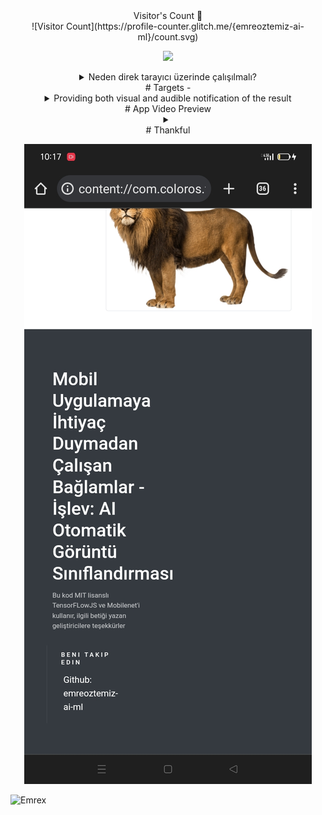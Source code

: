 
<div align="center">Visitor's Count 👀 </div>
<div align="center">
![Visitor Count](https://profile-counter.glitch.me/{emreoztemiz-ai-ml}/count.svg) </div>
<div align="center">

![](https://avatars.githubusercontent.com/u/178294790?v=4)
 
 <details><summary>Neden direk tarayıcı üzerinde çalışılmalı?</summary>
<li>- 1- Daha az yer kaplar.</li>
<li>- 2- Daha az izin istenildiği için daha güvenlidir.</li>
<li>- 3- Herhangi üçüncü taraf bir uygulama yüklemek gerekmez, daha kullanışlıdır.</li>
<li>- 4- Mikro işlemlerde uygulama açılış ekranı açılana kadar işleminiz bitmiş olur. Daha seridir.</li>

  <details><summary>Why work directly on the browser?</summary>
<li>- 1- It takes up less space.</li>
<li>- 2- It is more secure as fewer permissions are required.</li>
<li>- 3- There is no need to install any third-party application, it is more convenient.</li>
<li>- 4- In micro transactions, your transaction is finished until the application splash screen opens. It is faster.</li>
</div>
   <div align="center">
# Targets
- <details><summary>Providing both visual and audible notification of the result </summary>
- - <details><summary>By creating a data set that can provide more detail in certain areas and integrating it into devices that can use cameras and deep learning reciprocity, to produce the appropriate material with an easy-to-use design for visually impaired friends and babies of learning age .</summary>
- <details><summary>Using this structure in the local repository in conjunction with other projects on Flutter, with a dataset that learns and draws conclusions based on people's usage</summary>

</div>


<div align="center">
# App Video Preview
 <details><summary></summary>



https://github.com/user-attachments/assets/a0fff4ea-8e38-43f8-87be-fff6bd070353

</div>

<div align="center">
# Thankful

![image](https://raw.githubusercontent.com/emreoztemiz-ai-ml/Running-contexts-without-needing-a-Mobile-App/main/Thankful.jpeg)

</div>

![Emrex](https://github.com/user-attachments/assets/df1433bf-67a1-47b7-be4c-8c63e2d03572)
